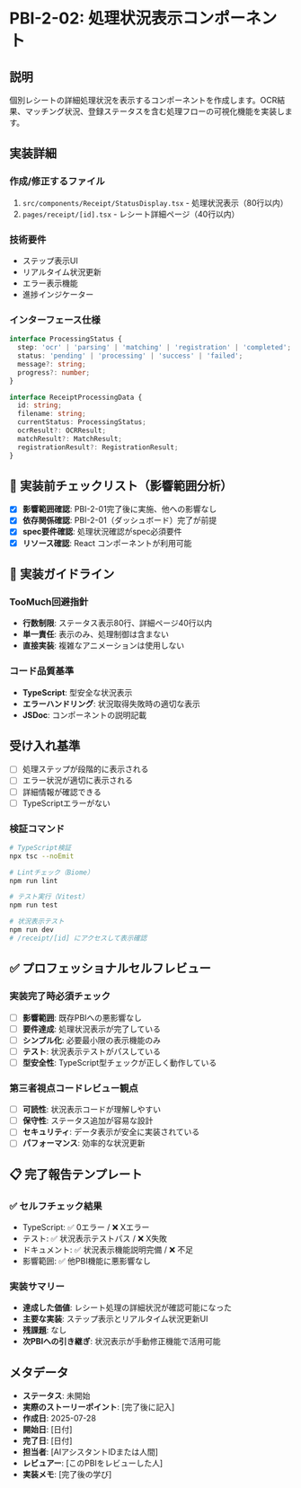 # PBI-2-02: 処理状況表示コンポーネント

## 説明

個別レシートの詳細処理状況を表示するコンポーネントを作成します。OCR結果、マッチング状況、登録ステータスを含む処理フローの可視化機能を実装します。

## 実装詳細

### 作成/修正するファイル

1. `src/components/Receipt/StatusDisplay.tsx` - 処理状況表示（80行以内）
2. `pages/receipt/[id].tsx` - レシート詳細ページ（40行以内）

### 技術要件

- ステップ表示UI
- リアルタイム状況更新
- エラー表示機能
- 進捗インジケーター

### インターフェース仕様

```typescript
interface ProcessingStatus {
  step: 'ocr' | 'parsing' | 'matching' | 'registration' | 'completed';
  status: 'pending' | 'processing' | 'success' | 'failed';
  message?: string;
  progress?: number;
}

interface ReceiptProcessingData {
  id: string;
  filename: string;
  currentStatus: ProcessingStatus;
  ocrResult?: OCRResult;
  matchResult?: MatchResult;
  registrationResult?: RegistrationResult;
}
```

## 🎯 実装前チェックリスト（影響範囲分析）

- [x] **影響範囲確認**: PBI-2-01完了後に実施、他への影響なし
- [x] **依存関係確認**: PBI-2-01（ダッシュボード）完了が前提
- [x] **spec要件確認**: 処理状況確認がspec必須要件
- [x] **リソース確認**: React コンポーネントが利用可能

## 🔧 実装ガイドライン

### TooMuch回避指針
- **行数制限**: ステータス表示80行、詳細ページ40行以内
- **単一責任**: 表示のみ、処理制御は含まない
- **直接実装**: 複雑なアニメーションは使用しない

### コード品質基準
- **TypeScript**: 型安全な状況表示
- **エラーハンドリング**: 状況取得失敗時の適切な表示
- **JSDoc**: コンポーネントの説明記載

## 受け入れ基準

- [ ] 処理ステップが段階的に表示される
- [ ] エラー状況が適切に表示される
- [ ] 詳細情報が確認できる
- [ ] TypeScriptエラーがない

### 検証コマンド

```bash
# TypeScript検証
npx tsc --noEmit

# Lintチェック（Biome）
npm run lint

# テスト実行（Vitest）
npm run test

# 状況表示テスト
npm run dev
# /receipt/[id] にアクセスして表示確認
```

## ✅ プロフェッショナルセルフレビュー

### 実装完了時必須チェック
- [ ] **影響範囲**: 既存PBIへの悪影響なし
- [ ] **要件達成**: 処理状況表示が完了している
- [ ] **シンプル化**: 必要最小限の表示機能のみ
- [ ] **テスト**: 状況表示テストがパスしている
- [ ] **型安全性**: TypeScript型チェックが正しく動作している

### 第三者視点コードレビュー観点
- [ ] **可読性**: 状況表示コードが理解しやすい
- [ ] **保守性**: ステータス追加が容易な設計
- [ ] **セキュリティ**: データ表示が安全に実装されている
- [ ] **パフォーマンス**: 効率的な状況更新

## 📋 完了報告テンプレート

### ✅ セルフチェック結果
- TypeScript: ✅ 0エラー / ❌ Xエラー
- テスト: ✅ 状況表示テストパス / ❌ X失敗  
- ドキュメント: ✅ 状況表示機能説明完備 / ❌ 不足
- 影響範囲: ✅ 他PBI機能に悪影響なし

### 実装サマリー
- **達成した価値**: レシート処理の詳細状況が確認可能になった
- **主要な実装**: ステップ表示とリアルタイム状況更新UI
- **残課題**: なし
- **次PBIへの引き継ぎ**: 状況表示が手動修正機能で活用可能

## メタデータ

- **ステータス**: 未開始
- **実際のストーリーポイント**: [完了後に記入]
- **作成日**: 2025-07-28
- **開始日**: [日付]
- **完了日**: [日付]
- **担当者**: [AIアシスタントIDまたは人間]
- **レビュアー**: [このPBIをレビューした人]
- **実装メモ**: [完了後の学び]